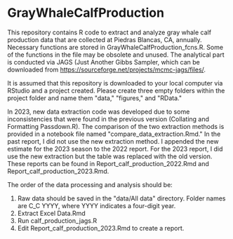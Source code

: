 # GrayWhaleCalfProduction
This repository contains R code to extract and analyze gray whale calf production data that are collected at Piedras Blancas, CA, annually. 
Necessary functions are stored in GrayWhaleCalfProduction_fcns.R. Some of the functions in the file may be obsolete and unused. The analytical
part is conducted via JAGS (Just Another Gibbs Sampler, which can be downloaded from https://sourceforge.net/projects/mcmc-jags/files/. 

It is assumed that this repository is downloaded to your local computer via RStudio and a project created. Please create three empty folders
within the project folder and name them "data," "figures," and "RData." 

In 2023, new data extraction code was developed due to some inconsistencies that were found in the previous version (Collating and Formatting Passdown.R).
The comparison of the two extraction methods is provided in a notebook file named "compare_data_extraction.Rmd." In the past report, I did not 
use the new extraction method. I appended the new estimate for the 2023 season to the 2022 report. For the 2023 report, I did use the new extraction but
the table was replaced with the old version. These reports can be found in Report_calf_production_2022.Rmd and Report_calf_production_2023.Rmd.

The order of the data processing and analysis should be:
1. Raw data should be saved in the "data/All data" directory. Folder names are C_C YYYY, where YYYY indicates a four-digit year. 
2. Extract Excel Data.Rmd
3. Run calf_production_jags.R
4. Edit Report_calf_production_2023.Rmd to create a report.

